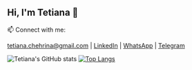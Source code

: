 ## Hi, I'm Tetiana 👋

:mailbox: Connect with me:

[tetiana.chehrina@gmail.com](mailto:tetiana.chehrina@gmail.com) | [LinkedIn](https://www.linkedin.com/in/tetiana-chehrina/) | [WhatsApp](https://wa.me/+48536029950) | [Telegram](mailto:@Tetiana_Chehrina)

![Tetiana's GitHub stats](https://github-readme-stats.vercel.app/api?username=TetianaChehrina&show_icons=true&theme=holi) [![Top Langs](https://github-readme-stats.vercel.app/api/top-langs/?username=TetianaChehrina&layout=compact)](https://github.com/TetianaChehrina/github-readme-stats)

<!--
**TetianaChehrina/TetianaChehrina** is a ✨ _special_ ✨ repository because its `README.md` (this file) appears on your GitHub profile.

Here are some ideas to get you started:

- 🔭 I’m currently working on ...
- 🌱 I’m currently learning ...
- 👯 I’m looking to collaborate on ...
- 🤔 I’m looking for help with ...
- 💬 Ask me about ...
- 📫 How to reach me: ...
- 😄 Pronouns: ...
- ⚡ Fun fact: ...
-->
